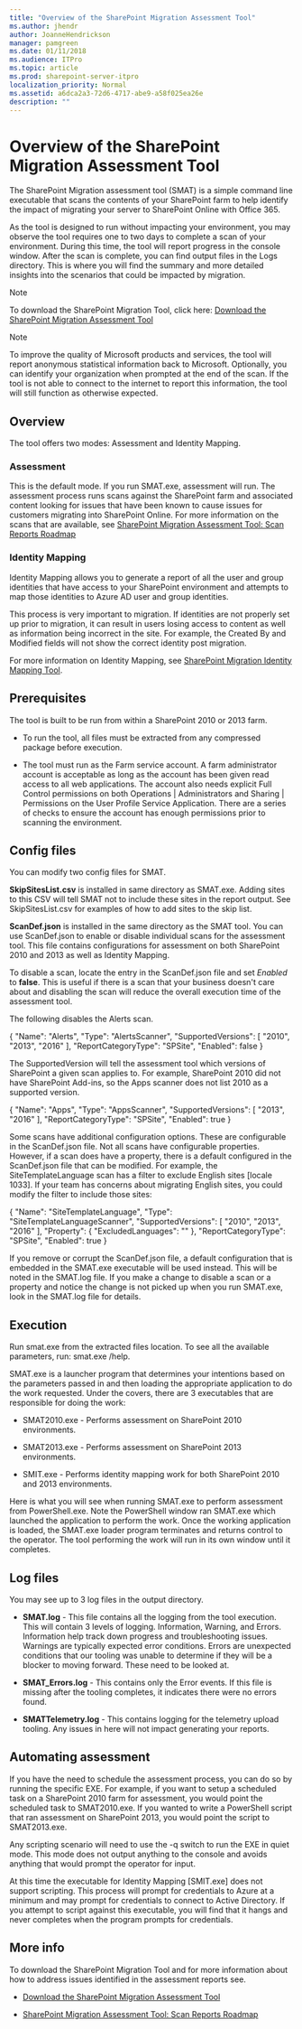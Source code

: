 ```yaml
---
title: "Overview of the SharePoint Migration Assessment Tool"
ms.author: jhendr
author: JoanneHendrickson
manager: pamgreen
ms.date: 01/11/2018
ms.audience: ITPro
ms.topic: article
ms.prod: sharepoint-server-itpro
localization_priority: Normal
ms.assetid: a6dca2a3-72d6-4717-abe9-a58f025ea26e
description: ""
---
```


# Overview of the SharePoint Migration Assessment Tool

The SharePoint Migration assessment tool (SMAT) is a simple command line executable that scans the contents of your SharePoint farm to help identify the impact of migrating your server to SharePoint Online with Office 365.
  
As the tool is designed to run without impacting your environment, you may observe the tool requires one to two days to complete a scan of your environment. During this time, the tool will report progress in the console window. After the scan is complete, you can find output files in the Logs directory. This is where you will find the summary and more detailed insights into the scenarios that could be impacted by migration.
  
> [!NOTE]
> To download the SharePoint Migration Tool, click here: [Download the SharePoint Migration Assessment Tool ](https://www.microsoft.com/en-us/download/details.aspx?id=53598)
  
> [!NOTE]
> To improve the quality of Microsoft products and services, the tool will report anonymous statistical information back to Microsoft. Optionally, you can identify your organization when prompted at the end of the scan. If the tool is not able to connect to the internet to report this information, the tool will still function as otherwise expected. 
  
## Overview

The tool offers two modes: Assessment and Identity Mapping.
  
### Assessment

This is the default mode. If you run SMAT.exe, assessment will run. The assessment process runs scans against the SharePoint farm and associated content looking for issues that have been known to cause issues for customers migrating into SharePoint Online. For more information on the scans that are available, see [SharePoint Migration Assessment Tool: Scan Reports Roadmap](sharepoint-migration-assessment-toolscan-reports-roadmap.md)
  
### Identity Mapping

Identity Mapping allows you to generate a report of all the user and group identities that have access to your SharePoint environment and attempts to map those identities to Azure AD user and group identities.
  
This process is very important to migration. If identities are not properly set up prior to migration, it can result in users losing access to content as well as information being incorrect in the site. For example, the Created By and Modified fields will not show the correct identity post migration.
  
For more information on Identity Mapping, see [SharePoint Migration Identity Mapping Tool](sharepoint-migration-identity-mapping-tool.md).
  
## Prerequisites

The tool is built to be run from within a SharePoint 2010 or 2013 farm.
  
- To run the tool, all files must be extracted from any compressed package before execution.
    
- The tool must run as the Farm service account. A farm administrator account is acceptable as long as the account has been given read access to all web applications. The account also needs explicit Full Control permissions on both Operations | Administrators and Sharing | Permissions on the User Profile Service Application. There are a series of checks to ensure the account has enough permissions prior to scanning the environment.
    
## Config files

You can modify two config files for SMAT.
  
 **SkipSitesList.csv** is installed in same directory as SMAT.exe. Adding sites to this CSV will tell SMAT not to include these sites in the report output. See SkipSitesList.csv for examples of how to add sites to the skip list. 
  
 **ScanDef.json** is installed in the same directory as the SMAT tool. You can use ScanDef.json to enable or disable individual scans for the assessment tool. This file contains configurations for assessment on both SharePoint 2010 and 2013 as well as Identity Mapping. 
  
To disable a scan, locate the entry in the ScanDef.json file and set  *Enabled*  to **false**. This is useful if there is a scan that your business doesn't care about and disabling the scan will reduce the overall execution time of the assessment tool.
  
The following disables the Alerts scan.
  
{ "Name": "Alerts", "Type": "AlertsScanner", "SupportedVersions": [ "2010", "2013", "2016" ], "ReportCategoryType": "SPSite", "Enabled": false }
  
The SupportedVersion will tell the assessment tool which versions of SharePoint a given scan applies to. For example, SharePoint 2010 did not have SharePoint Add-ins, so the Apps scanner does not list 2010 as a supported version.
  
{ "Name": "Apps", "Type": "AppsScanner", "SupportedVersions": [ "2013", "2016" ], "ReportCategoryType": "SPSite", "Enabled": true }
  
Some scans have additional configuration options. These are configurable in the ScanDef.json file. Not all scans have configurable properties. However, if a scan does have a property, there is a default configured in the ScanDef.json file that can be modified. For example, the SiteTemplateLanguage scan has a filter to exclude English sites [locale 1033]. If your team has concerns about migrating English sites, you could modify the filter to include those sites:
  
{ "Name": "SiteTemplateLanguage", "Type": "SiteTemplateLanguageScanner", "SupportedVersions": [ "2010", "2013", "2016" ], "Property": { "ExcludedLanguages": "" }, "ReportCategoryType": "SPSite", "Enabled": true }
  
If you remove or corrupt the ScanDef.json file, a default configuration that is embedded in the SMAT.exe executable will be used instead. This will be noted in the SMAT.log file. If you make a change to disable a scan or a property and notice the change is not picked up when you run SMAT.exe, look in the SMAT.log file for details.
  
## Execution

Run smat.exe from the extracted files location. To see all the available parameters, run: smat.exe /help.
  
SMAT.exe is a launcher program that determines your intentions based on the parameters passed in and then loading the appropriate application to do the work requested. Under the covers, there are 3 executables that are responsible for doing the work:
  
- SMAT2010.exe - Performs assessment on SharePoint 2010 environments.
    
- SMAT2013.exe - Performs assessment on SharePoint 2013 environments.
    
- SMIT.exe - Performs identity mapping work for both SharePoint 2010 and 2013 environments.
    
Here is what you will see when running SMAT.exe to perform assessment from PowerShell.exe. Note the PowerShell window ran SMAT.exe which launched the application to perform the work. Once the working application is loaded, the SMAT.exe loader program terminates and returns control to the operator. The tool performing the work will run in its own window until it completes.
  
## Log files

You may see up to 3 log files in the output directory.
  
- **SMAT.log** - This file contains all the logging from the tool execution. This will contain 3 levels of logging. Information, Warning, and Errors. Information help track down progress and troubleshooting issues. Warnings are typically expected error conditions. Errors are unexpected conditions that our tooling was unable to determine if they will be a blocker to moving forward. These need to be looked at. 
    
- **SMAT_Errors.log** - This contains only the Error events. If this file is missing after the tooling completes, it indicates there were no errors found. 
    
- **SMATTelemetry.log** - This contains logging for the telemetry upload tooling. Any issues in here will not impact generating your reports. 
    
## Automating assessment

If you have the need to schedule the assessment process, you can do so by running the specific EXE. For example, if you want to setup a scheduled task on a SharePoint 2010 farm for assessment, you would point the scheduled task to SMAT2010.exe. If you wanted to write a PowerShell script that ran assessment on SharePoint 2013, you would point the script to SMAT2013.exe.
  
Any scripting scenario will need to use the -q switch to run the EXE in quiet mode. This mode does not output anything to the console and avoids anything that would prompt the operator for input.
  
At this time the executable for Identity Mapping [SMIT.exe] does not support scripting. This process will prompt for credentials to Azure at a minimum and may prompt for credentials to connect to Active Directory. If you attempt to script against this executable, you will find that it hangs and never completes when the program prompts for credentials.
  
## More info

To download the SharePoint Migration Tool and for more information about how to address issues identified in the assessment reports see.
  
- [Download the SharePoint Migration Assessment Tool ](https://www.microsoft.com/en-us/download/details.aspx?id=53598)
    
- [SharePoint Migration Assessment Tool: Scan Reports Roadmap](sharepoint-migration-assessment-toolscan-reports-roadmap.md)
    

